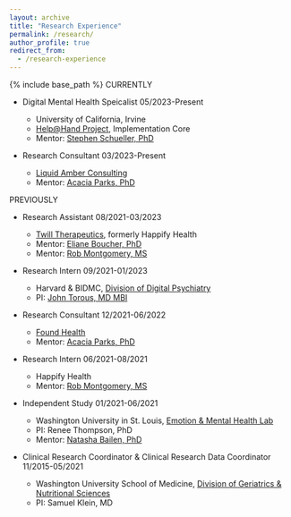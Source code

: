 ```yaml
---
layout: archive
title: "Research Experience"
permalink: /research/
author_profile: true
redirect_from:
  - /research-experience
---
```


{% include base_path %}
CURRENTLY
* Digital Mental Health Speicalist  05/2023-Present
  * University of California, Irvine
  * [Help@Hand Project](https://helpathandca.org/), Implementation Core
  * Mentor: [Stephen Schueller, PhD](https://faculty.sites.uci.edu/schueller/)

* Research Consultant   03/2023-Present
  * [Liquid Amber Consulting](https://liquidamber.consulting)
  * Mentor: [Acacia Parks, PhD](https://www.linkedin.com/in/acacia-parks-3088ba5)

PREVIOUSLY
* Research Assistant    08/2021-03/2023
  * [Twill Therapeutics](https://www.twill.health), formerly Happify Health
  * Mentor: [Eliane Boucher, PhD](https://www.linkedin.com/in/eliane-boucher-092816181)
  * Mentor: [Rob Montgomery, MS](https://www.linkedin.com/in/rob-montgomery-ma-868668b7)

* Research Intern       09/2021-01/2023
  * Harvard & BIDMC, [Division of Digital Psychiatry](https://www.digitalpsych.org/)
  * PI: [John Torous, MD MBI](https://www.linkedin.com/in/johntorous)
 
* Research Consultant   12/2021-06/2022
  * [Found Health](https://www.joinfound.com)
  * Mentor: [Acacia Parks, PhD](https://www.linkedin.com/in/acacia-parks-3088ba5)

* Research Intern       06/2021-08/2021
  * Happify Health 
  * Mentor: [Rob Montgomery, MS](https://www.linkedin.com/in/rob-montgomery-ma-868668b7)

* Independent Study     01/2021-06/2021
  * Washington University in St. Louis, [Emotion & Mental Health Lab](https://sites.wustl.edu/emotionlab)
  * PI: Renee Thompson, PhD
  * Mentor: [Natasha Bailen, PhD](https://www.linkedin.com/in/natasha-bailen-98086325)

* Clinical Research Coordinator & Clinical Research Data Coordinator    11/2015-05/2021
  * Washington University School of Medicine, [Division of Geriatrics & Nutritional Sciences](https://gns.wustl.edu)
  * PI: Samuel Klein, MD
